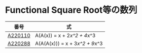 # Functional Square Root等の数列



| 番号 | 式 | 
|----- | ----- | 
| [A220110](https://oeis.org/A220110) |    A(A(x)) = x + 2*x^2 + 4*x^3 |
| [A220288](https://oeis.org/A220288) | A(A(A(x))) = x + 3*x^2 + 9*x^3 |
